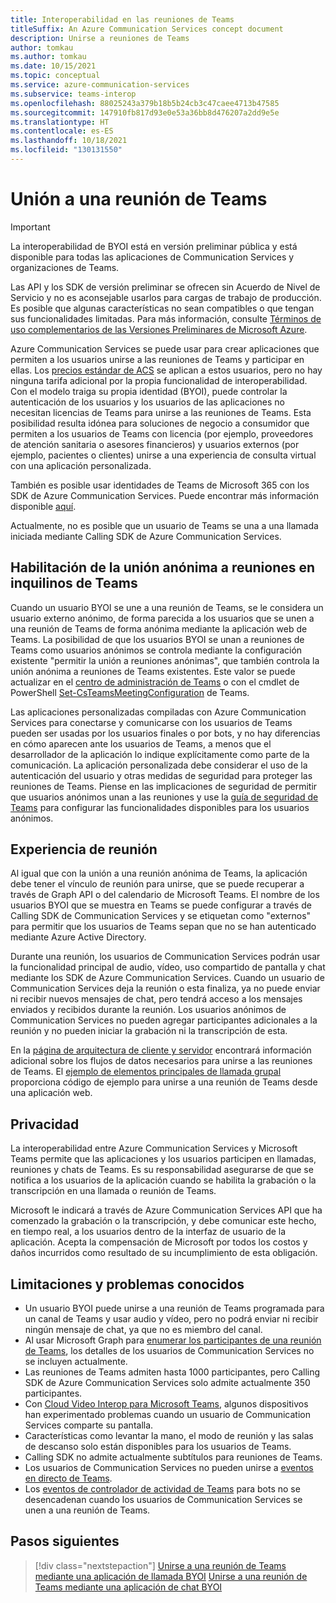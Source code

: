 ```yaml
---
title: Interoperabilidad en las reuniones de Teams
titleSuffix: An Azure Communication Services concept document
description: Unirse a reuniones de Teams
author: tomkau
ms.author: tomkau
ms.date: 10/15/2021
ms.topic: conceptual
ms.service: azure-communication-services
ms.subservice: teams-interop
ms.openlocfilehash: 88025243a379b18b5b24cb3c47caee4713b47585
ms.sourcegitcommit: 147910fb817d93e0e53a36bb8d476207a2dd9e5e
ms.translationtype: HT
ms.contentlocale: es-ES
ms.lasthandoff: 10/18/2021
ms.locfileid: "130131550"
---
```

# <a name="join-a-teams-meeting"></a>Unión a una reunión de Teams

> [!IMPORTANT]
> La interoperabilidad de BYOI está en versión preliminar pública y está disponible para todas las aplicaciones de Communication Services y organizaciones de Teams.
>
> Las API y los SDK de versión preliminar se ofrecen sin Acuerdo de Nivel de Servicio y no es aconsejable usarlos para cargas de trabajo de producción. Es posible que algunas características no sean compatibles o que tengan sus funcionalidades limitadas. Para más información, consulte [Términos de uso complementarios de las Versiones Preliminares de Microsoft Azure](https://azure.microsoft.com/support/legal/preview-supplemental-terms/).

Azure Communication Services se puede usar para crear aplicaciones que permiten a los usuarios unirse a las reuniones de Teams y participar en ellas. Los [precios estándar de ACS](https://azure.microsoft.com/pricing/details/communication-services/) se aplican a estos usuarios, pero no hay ninguna tarifa adicional por la propia funcionalidad de interoperabilidad. Con el modelo traiga su propia identidad (BYOI), puede controlar la autenticación de los usuarios y los usuarios de las aplicaciones no necesitan licencias de Teams para unirse a las reuniones de Teams. Esta posibilidad resulta idónea para soluciones de negocio a consumidor que permiten a los usuarios de Teams con licencia (por ejemplo, proveedores de atención sanitaria o asesores financieros) y usuarios externos (por ejemplo, pacientes o clientes) unirse a una experiencia de consulta virtual con una aplicación personalizada.

También es posible usar identidades de Teams de Microsoft 365 con los SDK de Azure Communication Services. Puede encontrar más información disponible [aquí](./teams-interop.md).

Actualmente, no es posible que un usuario de Teams se una a una llamada iniciada mediante Calling SDK de Azure Communication Services.

## <a name="enabling-anonymous-meeting-join-in-your-teams-tenant"></a>Habilitación de la unión anónima a reuniones en inquilinos de Teams

Cuando un usuario BYOI se une a una reunión de Teams, se le considera un usuario externo anónimo, de forma parecida a los usuarios que se unen a una reunión de Teams de forma anónima mediante la aplicación web de Teams. La posibilidad de que los usuarios BYOI se unan a reuniones de Teams como usuarios anónimos se controla mediante la configuración existente "permitir la unión a reuniones anónimas", que también controla la unión anónima a reuniones de Teams existentes. Este valor se puede actualizar en el [centro de administración de Teams](https://admin.teams.microsoft.com/meetings/settings) o con el cmdlet de PowerShell [Set-CsTeamsMeetingConfiguration](/powershell/module/skype/set-csteamsmeetingconfiguration) de Teams.  

Las aplicaciones personalizadas compiladas con Azure Communication Services para conectarse y comunicarse con los usuarios de Teams pueden ser usadas por los usuarios finales o por bots, y no hay diferencias en cómo aparecen ante los usuarios de Teams, a menos que el desarrollador de la aplicación lo indique explícitamente como parte de la comunicación. La aplicación personalizada debe considerar el uso de la autenticación del usuario y otras medidas de seguridad para proteger las reuniones de Teams. Piense en las implicaciones de seguridad de permitir que usuarios anónimos unan a las reuniones y use la [guía de seguridad de Teams](/microsoftteams/teams-security-guide#addressing-threats-to-teams-meetings) para configurar las funcionalidades disponibles para los usuarios anónimos.

## <a name="meeting-experience"></a>Experiencia de reunión

Al igual que con la unión a una reunión anónima de Teams, la aplicación debe tener el vínculo de reunión para unirse, que se puede recuperar a través de Graph API o del calendario de Microsoft Teams. El nombre de los usuarios BYOI que se muestra en Teams se puede configurar a través de Calling SDK de Communication Services y se etiquetan como "externos" para permitir que los usuarios de Teams sepan que no se han autenticado mediante Azure Active Directory.

Durante una reunión, los usuarios de Communication Services podrán usar la funcionalidad principal de audio, vídeo, uso compartido de pantalla y chat mediante los SDK de Azure Communication Services. Cuando un usuario de Communication Services deja la reunión o esta finaliza, ya no puede enviar ni recibir nuevos mensajes de chat, pero tendrá acceso a los mensajes enviados y recibidos durante la reunión. Los usuarios anónimos de Communication Services no pueden agregar participantes adicionales a la reunión y no pueden iniciar la grabación ni la transcripción de esta.

En la [página de arquitectura de cliente y servidor](client-and-server-architecture.md) encontrará información adicional sobre los flujos de datos necesarios para unirse a las reuniones de Teams. El [ejemplo de elementos principales de llamada grupal](../samples/calling-hero-sample.md) proporciona código de ejemplo para unirse a una reunión de Teams desde una aplicación web.

## <a name="privacy"></a>Privacidad
La interoperabilidad entre Azure Communication Services y Microsoft Teams permite que las aplicaciones y los usuarios participen en llamadas, reuniones y chats de Teams. Es su responsabilidad asegurarse de que se notifica a los usuarios de la aplicación cuando se habilita la grabación o la transcripción en una llamada o reunión de Teams.

Microsoft le indicará a través de Azure Communication Services API que ha comenzado la grabación o la transcripción, y debe comunicar este hecho, en tiempo real, a los usuarios dentro de la interfaz de usuario de la aplicación. Acepta la compensación de Microsoft por todos los costos y daños incurridos como resultado de su incumplimiento de esta obligación.

## <a name="limitations-and-known-issues"></a>Limitaciones y problemas conocidos

- Un usuario BYOI puede unirse a una reunión de Teams programada para un canal de Teams y usar audio y vídeo, pero no podrá enviar ni recibir ningún mensaje de chat, ya que no es miembro del canal.
- Al usar Microsoft Graph para [enumerar los participantes de una reunión de Teams](/graph/api/call-list-participants), los detalles de los usuarios de Communication Services no se incluyen actualmente.
- Las reuniones de Teams admiten hasta 1000 participantes, pero Calling SDK de Azure Communication Services solo admite actualmente 350 participantes.
- Con [Cloud Video Interop para Microsoft Teams](/microsoftteams/cloud-video-interop), algunos dispositivos han experimentado problemas cuando un usuario de Communication Services comparte su pantalla.
- Características como levantar la mano, el modo de reunión y las salas de descanso solo están disponibles para los usuarios de Teams.
- Calling SDK no admite actualmente subtítulos para reuniones de Teams.
- Los usuarios de Communication Services no pueden unirse a [eventos en directo de Teams](/microsoftteams/teams-live-events/what-are-teams-live-events).
- Los [eventos de controlador de actividad de Teams](/microsoftteams/platform/bots/bot-basics?tabs=csharp) para bots no se desencadenan cuando los usuarios de Communication Services se unen a una reunión de Teams.

## <a name="next-steps"></a>Pasos siguientes

> [!div class="nextstepaction"]
> [Unirse a una reunión de Teams mediante una aplicación de llamada BYOI](../quickstarts/voice-video-calling/get-started-teams-interop.md)
> [Unirse a una reunión de Teams mediante una aplicación de chat BYOI](../quickstarts/chat/meeting-interop.md)
